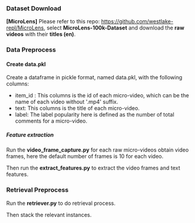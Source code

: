 ### Dataset Download

**[MicroLens]** Please refer to this repo: https://github.com/westlake-repl/MicroLens, select **MicroLens-100k-Dataset** and download the **raw videos** with their **titles (en)**.

### Data Preprocess

#### Create data.pkl

Create a dataframe in pickle format, named data.pkl, with the following columns:

- item_id : This columns is the id of each micro-video, which can be the name of each video without '.mp4' suffix.
- text: This columns is the title of each micro-video.
- label: The label popularity here is defined as the number of total comments for a micro-video.

##### Feature extraction

Run the **video_frame_capture.py** for each raw micro-videos obtain video frames, here the default number of frames is 10 for each video.

Then run the **extract_features.py** to extract the video frames and text features.

### Retrieval Preprocess

Run the **retriever.py** to do retrieval process.

Then stack the relevant instances.
